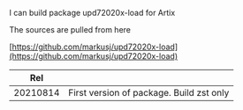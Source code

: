 I can build package upd72020x-load for Artix

The sources are pulled from here

[https://github.com/markusj/upd72020x-load](https://github.com/markusj/upd72020x-load)

| Rel      |                                          |
|----------|------------------------------------------|
| 20210814 | First version of package. Build zst only |
